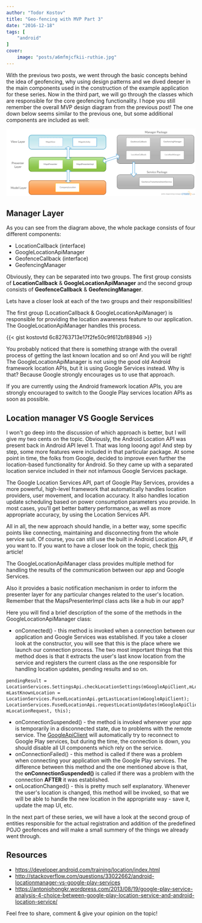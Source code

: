 ```yaml
---
author: "Todor Kostov"
title: "Geo-fencing with MVP Part 3"
date: "2016-12-18"
tags: [
    "android"
]
cover:
    image: "posts/a6mfmjcfkii-ruthie.jpg"
---
```


With the previous two posts, we went through the basic concepts behind the idea of geofencing, why using design patterns and we dived deeper in the main components used in the construction of the example application for these series. Now in the third part, we will go through the classes which are responsible for the core geofencing functionality. I hope you still remember the overall MVP design diagram from the previous post! The one down below seems similar to the previous one, but some additional components are included as well:

![](/overall_packages.png)

## Manager Layer

As you can see from the diagram above, the whole package consists of four different components:
* LocationCallback (interface)
* GoogleLocationApiManager
* GeofenceCallback (interface)
* GeofencingManager

Obviously, they can be separated into two groups. The first group consists of **LocationCallback** & **GoogleLocationApiManager** and the second group consists of **GeofenceCallback** & **GeofencingManager**.

Lets have a closer look at each of the two groups and their responsibilities!

The first group (LocationCallback & GoogleLocationApiManager) is responsible for providing the location awareness feature to our application. The GoogleLocationApiManager handles this process.

{{< gist kostovtd 6c82763713e17f2fe50c9f612bf88946 >}}

You probably noticed that there is something strange with the overall process of getting the last known location and so on! And you will be right! The GoogleLocationApiManager is not using the good old Android framework location APIs, but it is using Google Services instead. Why is that? Because Google strongly encourages us to use that approach.

If you are currently using the Android framework location APIs, you are strongly encouraged to switch to the Google Play services location APIs as soon as possible.

## Location manager VS Google Services

I won't go deep into the discussion of which approach is better, but I will give my two cents on the topic. Obviously, the Android Location API was present back in Android API level 1. That was long looong ago! And step by step, some more features were included in that particular package. At some point in time, the folks from Google, decided to improve even further the location-based functionality for Android. So they came up with a separated location service included in their not infamous Google Services package.

The Google Location Services API, part of Google Play Services, provides a more powerful, high-level framework that automatically handles location providers, user movement, and location accuracy. It also handles location update scheduling based on power consumption parameters you provide. In most cases, you’ll get better battery performance, as well as more appropriate accuracy, by using the Location Services API.

All in all, the new approach should handle, in a better way, some specific points like connecting, maintaining and disconnecting from the whole service suit. Of course, you can still use the built in Android Location API, if you want to. If you want to have a closer look on the topic, check [this](https://antoniohongkr.wordpress.com/2013/08/19/google-play-service-analysis-4-choice-between-google-play-location-service-and-android-location-service/) article!

The GoogleLocationApiManager class provides multiple method for handling the results of the communication between our app and Google Services.

Also it provides a basic notification mechanism in order to inform the presenter layer for any particular changes related to the user's location. Remember that the MapsPresenterImpl class acts like a hub in our app?

Here you will find a brief description of the some of the methods in the GoogleLocationApiManager class:
* onConnected() - this method is invoked when a connection between our application and Google Services was established. If you take a closer look at the constructor, you will see that this is the place where we launch our connection process. The two most important things that this method does is that it extracts the user's last know location from the service and registers the current class as the one responsible for handling location updates, pending results and so on.

```
pendingResult = LocationServices.SettingsApi.checkLocationSettings(mGoogleApiClient,mLocationSettingsRequestBuilder.build());
mLastKnownLocation = LocationServices.FusedLocationApi.getLastLocation(mGoogleApiClient);
LocationServices.FusedLocationApi.requestLocationUpdates(mGoogleApiClient, mLocationRequest, this);
```

* onConnectionSuspended() - the method is invoked whenever your app is temporarily in a disconnected state, due to problems with the remote service. The [GoogleApiClient](https://developers.google.com/android/reference/com/google/android/gms/common/api/GoogleApiClient) will automatically try to reconnect to Google Play services, but during the time, the connection is down, you should disable all UI components which rely on the service.
* onConnectionFailed() - this method is called if there was a problem when connecting your application with the Google Play services. The difference between this method and the one mentioned above is that, the **onConnectionSuspended()** is called if there was a problem with the connection **AFTER** it was established.
* onLocationChanged() - this is pretty much self explanatory. Whenever the user's location is changed, this method will be invoked, so that we will be able to handle the new location in the appropriate way - save it, update the map UI, etc.

In the next part of these series, we will have a look at the second group of entities responsible for the actual registration and addition of the predefined POJO geofences and will make a small summery of the things we already went through.

## Resources

* https://developer.android.com/training/location/index.html
* http://stackoverflow.com/questions/33022662/android-locationmanager-vs-google-play-services
* https://antoniohongkr.wordpress.com/2013/08/19/google-play-service-analysis-4-choice-between-google-play-location-service-and-android-location-service/

Feel free to share, comment & give your opinion on the topic!